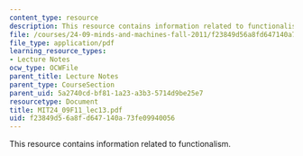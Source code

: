 ```yaml
---
content_type: resource
description: This resource contains information related to functionalism.
file: /courses/24-09-minds-and-machines-fall-2011/f23849d56a8fd647140a73fe09940056_MIT24_09F11_lec13.pdf
file_type: application/pdf
learning_resource_types:
- Lecture Notes
ocw_type: OCWFile
parent_title: Lecture Notes
parent_type: CourseSection
parent_uid: 5a2740cd-bf81-1a23-a3b3-5714d9be25e7
resourcetype: Document
title: MIT24_09F11_lec13.pdf
uid: f23849d5-6a8f-d647-140a-73fe09940056
---
```

This resource contains information related to functionalism.

